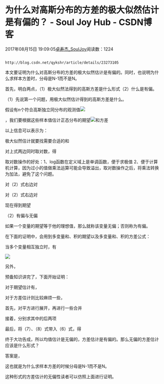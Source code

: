# 为什么对高斯分布的方差的极大似然估计是有偏的？ - Soul Joy Hub - CSDN博客

2017年08月15日 19:09:05[卓寿杰_SoulJoy](https://me.csdn.net/u011239443)阅读数：1224


							http://blog.csdn.net/qykshr/article/details/23273105

本文要证明为什么对高斯分布的方差的极大似然估计是有偏的。同时，也说明为什么求样本方差时，分母是N-1而不是N。

首先，明白两点，（1）极大似然法得到的高斯方差是什么形式（2）什么是有偏。

（1）先说第一个问题，用极大似然估计得到的高斯方差是什么。

假设有n个符合高斯独立同分布的观测值![](https://img-blog.csdn.net/20140409224110406?watermark/2/text/aHR0cDovL2Jsb2cuY3Nkbi5uZXQvcXlrc2hy/font/5a6L5L2T/fontsize/400/fill/I0JBQkFCMA==/dissolve/70/gravity/SouthEast)

，我们要根据这些样本值估计正态分布的期望![](https://img-blog.csdn.net/20140409224310000?watermark/2/text/aHR0cDovL2Jsb2cuY3Nkbi5uZXQvcXlrc2hy/font/5a6L5L2T/fontsize/400/fill/I0JBQkFCMA==/dissolve/70/gravity/SouthEast)和方差

以上信息可以表示为：

极大似然估计就要找需要合适的和

对上式两边同时取对数，得

取对数操作的好处：1、log函数在定义域上是单调函数，便于求极值 2、便于计算机计算，因为过小的值做乘法运算可能会导致溢出，取对数操作之后，将乘法转换为加法，避免了这个问题。

对（2）式右边对

对（2）式右边对

现在得到期望

（2）有偏与无偏

如果一个变量的期望等于他的理想值，那么就称该变量无偏；否则称为有偏。

在下面的证明中，会用到多变量和、积的期望以及多变量和、积的方差公式：

当多个变量相互独立时，有

![](https://img-blog.csdn.net/20140409224646953?watermark/2/text/aHR0cDovL2Jsb2cuY3Nkbi5uZXQvcXlrc2hy/font/5a6L5L2T/fontsize/400/fill/I0JBQkFCMA==/dissolve/70/gravity/SouthEast)

另外，



预备知识讲完了，下面开始证明：

对于期望估计有，

对于方差估计则比较麻烦一些，

首先，对平方进行展开，再进行一些合并

接着，分别求其中的后两项

最后，将（7）、（8）式带入（6）式，得


终于大功告成，所以均值估计是无偏的，方差估计是有偏的。那么无偏的方差估计应该是什么形式？

答案是，

这也就是为什么求样本方差的时候分母是N-1而不是N。

这种形式的方差估计的无偏性读者可以仿照上面进行证明。



